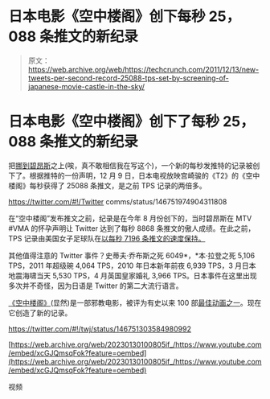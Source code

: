 # 日本电影《空中楼阁》创下每秒 25，088 条推文的新纪录

> 原文：<https://web.archive.org/web/https://techcrunch.com/2011/12/13/new-tweets-per-second-record-25088-tps-set-by-screening-of-japanese-movie-castle-in-the-sky/>

# 日本电影《空中楼阁》创下了每秒 25，088 条推文的新纪录

把[挪到碧昂斯](https://web.archive.org/web/20230130100805/https://techcrunch.com/2011/08/29/beyonce-pregnancy-news-at-the-mtv-vmas-births-new-twitter-record-with-8868-tweets-per-second/)之上(唉，真不敢相信我在写这个)，一个新的每秒发推特的记录被创下了。根据推特的一份声明，12 月 9 日，日本电视放映宫崎骏的《T2》的《空中楼阁》每秒获得了 25088 条推文，是之前 TPS 记录的两倍多。

https://twitter.com/#!/Twitter comms/status/146751974904311808

在“空中楼阁”发布推文之前，纪录是在今年 8 月份创下的，当时碧昂斯在 MTV #VMA 的怀孕声明让 Twitter 达到了每秒 8868 条推文的傲人成绩。在此之前，TPS 记录由美国女子足球队在[以每秒 7196 条推文的速度保持。](https://web.archive.org/web/20230130100805/https://techcrunch.com/2011/07/17/womens-world-cup-soccer-final-scores-new-twitter-record-with-7196-tweets-per-second/)

其他值得注意的 Twitter 事件？史蒂夫·乔布斯之死 6049*，*本·拉登之死 5,106 TPS，2011 年超级碗 4,064 TPS，2010 年日本新年前夜 6,939 TPS，3 月日本地震海啸当天 5,530 TPS，4 月英国皇家婚礼 3,966 TPS。日本事件在这里出现多次并不奇怪，因为日语是 Twitter 的第二大流行语言。

[《空中楼阁》](100%20best%20animations%20of%20all%20time,)(显然)是一部邪教电影，被评为有史以来 100 部[最佳动画之一](https://web.archive.org/web/20230130100805/http://en.wikipedia.org/wiki/Films_considered_the_greatest_ever "Films considered the greatest ever")。现在它创造了新的记录。

https://twitter.com/#!/twj/status/146751303584980992

[https://web.archive.org/web/20230130100805if_/https://www.youtube.com/embed/xcGJQmsqFok?feature=oembed](https://web.archive.org/web/20230130100805if_/https://www.youtube.com/embed/xcGJQmsqFok?feature=oembed)

视频